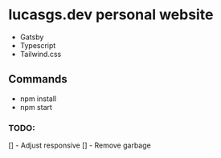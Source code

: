 # lucasgs.dev personal website

- Gatsby
- Typescript
- Tailwind.css
## Commands

- npm install
- npm start

### TODO:

[] - Adjust responsive
[] - Remove garbage